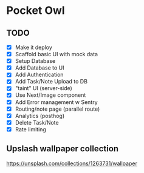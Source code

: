 # Pocket Owl

## TODO
- [X] Make it deploy
- [X] Scaffold basic UI with mock data
- [X] Setup Database
- [X] Add Database to UI
- [X] Add Authentication
- [X] Add Task/Note Upload to DB
- [X] "taint" UI (server-side)
- [X] Use Next/Image component
- [X] Add Error management w Sentry
- [X] Routing/note page (parallel route)
- [X] Analytics (posthog)
- [X] Delete Task/Note
- [X] Rate limiting

## Upslash wallpaper collection
https://unsplash.com/collections/1263731/wallpaper
